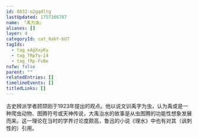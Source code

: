 ```yaml
---
id: 0832-o2gqdltg
lastUpdated: 1757166787
name: 「禹为虫」
aliases: []
layer: 4
categoryId: cat_8abY-bU7
tagIds:
  - tag_eAgXxyKy
  - tag_TRpfu-I4
  - tag_fRp-FvBe
nsfw: false
parent: ""
relatedEntries: []
timelineEvents: []
titledLinks: []
---
```


古史辨派学者顾颉刚于1923年提出的观点。他以说文训禹字为虫，认为禹或是一种爬虫动物、图腾符号或天神传说，大禹治水的故事是从虫图腾的功能性想象发展而来。这一理论在当时的学界讨论度颇高，鲁迅的小说《理水》中也有对其（讽刺性的）引用。